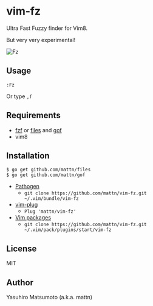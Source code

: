 # vim-fz

Ultra Fast Fuzzy finder for Vim8.

But very very experimental!

![Fz](https://raw.githubusercontent.com/mattn/vim-fz/master/screenshot.gif)

## Usage

```
:Fz
```

Or type `,f`

## Requirements

* [fzf](https://github.com/junegunn/fzf) or [files](https://github.com/mattn/files) and [gof](https://github.com/mattn/gof)
* vim8

## Installation

```
$ go get github.com/mattn/files
$ go get github.com/mattn/gof
```

*  [Pathogen](https://github.com/tpope/vim-pathogen)
    * `git clone https://github.com/mattn/vim-fz.git ~/.vim/bundle/vim-fz`
*  [vim-plug](https://github.com/junegunn/vim-plug)
    * `Plug 'mattn/vim-fz'`
*  [Vim packages](http://vimhelp.appspot.com/repeat.txt.html#packages)
    * `git clone https://github.com/mattn/vim-fz.git ~/.vim/pack/plugins/start/vim-fz`

## License

MIT

## Author

Yasuhiro Matsumoto (a.k.a. mattn)
